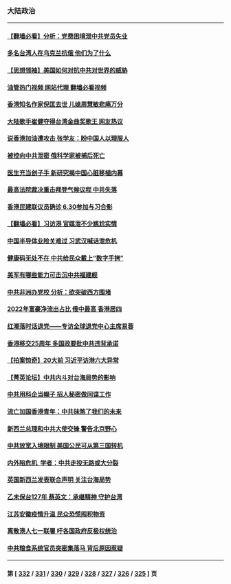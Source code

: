 ### 大陆政治
---
#### [【翻墙必看】分析：党费困境泄中共党员失业](../../pages/ncid277/n13772937.md?07041245) 
#### [多名台湾人在乌克兰抗俄 他们为了什么](../../pages/ncid277/n13772933.md?07041245) 
#### [【思想领袖】美国如何对抗中共对世界的威胁](../../pages/ncid277/n13751729.md?07041245) 
#### [油管热门视频 网站代理 翻墙必看视频](http://209.222.30.114:81/youtube.html?07041245)
#### [香港知名作家倪匡去世 儿媳周慧敏悲痛万分](../../pages/ncid277/n13772810.md?07041245) 
#### [大陆歌手崔健夺得台湾金曲奖歌王 网友热议](../../pages/ncid277/n13772699.md?07041245) 
#### [说香港加油遭攻击 张学友：盼中国人以理服人](../../pages/ncid277/n13772742.md?07041245) 
#### [被控向中共泄密 俄科学家被捕后死亡](../../pages/ncid277/n13772686.md?07041245) 
#### [医生充当刽子手 新研究揭中国心脏移植内幕](../../pages/ncid277/n13772291.md?07041245) 
#### [最高法院裁决重击拜登气候议程 中共失落](../../pages/ncid277/n13772409.md?07041245) 
#### [香港民建联议员确诊 6.30参加与习合影](../../pages/ncid277/n13772533.md?07041245) 
#### [【翻墙必看】习访港 官媒泄不少尴尬实情](../../pages/ncid277/n13772417.md?07041245) 
#### [中国半导体业险关难过 习武汉喊话泄危机](../../pages/ncid277/n13772457.md?07041245) 
#### [健康码无处不在 中共给民众戴上“数字手铐”](../../pages/ncid277/n13770980.md?07041245) 
#### [美军有哪些能力可击沉中共福建舰](../../pages/ncid277/n13768157.md?07041245) 
#### [中共非洲办党校 分析：欲突破西方围堵](../../pages/ncid277/n13772412.md?07041245) 
#### [2022年富豪净流出占比 俄中最高 香港居四](../../pages/ncid277/n13772440.md?07041245) 
#### [红潮落时话退党——专访全球退党中心主席易蓉](../../pages/ncid277/n13772427.md?07041245) 
#### [香港移交25周年 多国政要批中共违背承诺](../../pages/ncid277/n13772424.md?07041245) 
#### [【拍案惊奇】20大前 习近平访港六大异常](../../pages/ncid277/n13772346.md?07041245) 
#### [【菁英论坛】中共内斗对台海局势的影响](../../pages/ncid277/n13772350.md?07041245) 
#### [中共用科企当幌子 招人秘密做间谍工作](../../pages/ncid277/n13772288.md?07041245) 
#### [流亡加国香港青年：中共抹煞了我们的未来](../../pages/ncid277/n13772284.md?07041245) 
#### [新西兰总理和中共大使交锋 警告北京野心](../../pages/ncid277/n13772233.md?07041245) 
#### [中共放宽入境限制 美国公民可从第三国转机](../../pages/ncid277/n13772091.md?07041245) 
#### [内外陷危机  学者：中共走投无路或大分裂](../../pages/ncid277/n13771996.md?07041245) 
#### [英国新西兰发表联合声明 关注台海局势](../../pages/ncid277/n13772032.md?07041245) 
#### [乙未保台127年 蔡英文：承继精神 守护台湾](../../pages/ncid277/n13771967.md?07041245) 
#### [江苏安徽疫情升温 民众恐慌囤积物资](../../pages/ncid277/n13771992.md?07041245) 
#### [离散港人七一联署 吁各国政府反极权统治](../../pages/ncid277/n13771958.md?07041245) 
#### [中共粮食系统官员突密集落马 背后原因惹疑](../../pages/ncid277/n13771806.md?07041245) 

---
#### 第 [ [332](./332.md?07041245) / [331](./331.md?07041245) / [330](./330.md?07041245) / [329](./329.md?07041245) / [328](./328.md?07041245) / [327](./327.md?07041245) / [326](./326.md?07041245) / [325](./325.md?07041245) ] 页
